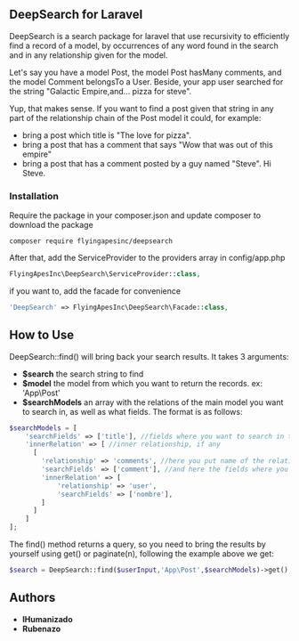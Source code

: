 ## DeepSearch for Laravel

DeepSearch is a search package for laravel that use recursivity to efficiently find a record of a model, by occurrences of any word found in the search and in any relationship given for the model.

Let's say you have a model Post, the model Post hasMany comments, and the model Comment belongsTo a User. Beside, your app user searched for the string "Galactic Empire,and... pizza for steve".

Yup, that makes sense. If you want to find a post given that string in any part of the relationship chain of the Post model it could, for example:

* bring a post which title is "The love for pizza".
* bring a post that has a comment that says "Wow that was out of this empire"
* bring a post that has a comment posted by a guy named "Steve". Hi Steve.

### Installation

Require the package in your composer.json and update composer to download the package

	composer require flyingapesinc/deepsearch

After that, add the ServiceProvider to the providers array in config/app.php

```php
FlyingApesInc\DeepSearch\ServiceProvider::class,
```

if you want to, add the facade for convenience

```php
'DeepSearch' => FlyingApesInc\DeepSearch\Facade::class,
```

## How to Use

DeepSearch::find() will bring back your search results. It takes 3 arguments:

* __$search__ the search string to find
* __$model__ the model from which you want to return the records. ex: 'App\Post'
* __$searchModels__ an array with the relations of the main model you want to search in, as well as what fields. The format is as follows:

```php
$searchModels = [
    'searchFields' => ['title'], //fields where you want to search in the main model
    'innerRelation' => [ //inner relationship, if any
      [
        'relationship' => 'comments', //here you put name of the relationship
        'searchFields' => ['comment'], //and here the fields where you want to search in the related table
        'innerRelation' => [
            'relationship' => 'user',
            'searchFields' => ['nombre'],
        ]
      ]
    ]
];
```

The find() method returns a query, so you need to bring the results by yourself using get() or paginate(n), following the example above we get:

```php
$search = DeepSearch::find($userInput,'App\Post',$searchModels)->get();
```

## Authors

* __lHumanizado__
* __Rubenazo__
